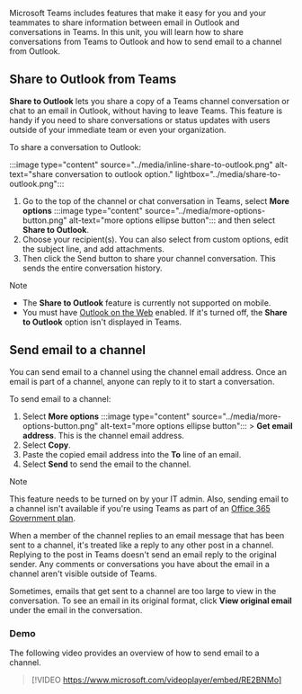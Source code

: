 Microsoft Teams includes features that make it easy for you and your teammates to share information between email in Outlook and conversations in Teams. In this unit, you will learn how to share conversations from Teams to Outlook and how to send email to a channel from Outlook.

## Share to Outlook from Teams

**Share to Outlook** lets you share a copy of a Teams channel conversation or chat to an email in Outlook, without having to leave Teams. This feature is handy if you need to share conversations or status updates with users outside of your immediate team or even your organization.

To share a conversation to Outlook:

:::image type="content" source="../media/inline-share-to-outlook.png" alt-text="share conversation to outlook option." lightbox="../media/share-to-outlook.png":::

1. Go to the top of the channel or chat conversation in Teams, select **More options** :::image type="content" source="../media/more-options-button.png" alt-text="more options ellipse button":::
    and then select **Share to Outlook**.
2. Choose your recipient(s). You can also select from custom options, edit the subject line, and add attachments.
3. Then click the Send button to share your channel conversation. This sends the entire conversation history.

> [!NOTE]
> * The **Share to Outlook** feature is currently not supported on mobile.
> * You must have [Outlook on the Web](/exchange/recipients-in-exchange-online/manage-user-mailboxes/enable-or-disable-outlook-web-app?azure-portal=true) enabled. If it's turned off, the **Share to Outlook** option isn't displayed in Teams.

## Send email to a channel

You can send email to a channel using the channel email address. Once an email is part of a channel, anyone can reply to it to start a conversation.

To send email to a channel:

1. Select **More options** :::image type="content" source="../media/more-options-button.png" alt-text="more options ellipse button":::
     &gt; **Get email address**. This is the channel email address.
2. Select **Copy**.
3. Paste the copied email address into the **To** line of an email.
4. Select **Send** to send the email to the channel.

> [!NOTE]
> This feature needs to be turned on by your IT admin. Also, sending email to a channel isn't available if you're using Teams as part of an [Office 365 Government plan](/office365/servicedescriptions/office-365-platform-service-description/office-365-us-government/office-365-us-government?azure-portal=true).

When a member of the channel replies to an email message that has been sent to a channel, it's treated like a reply to any other post in a channel. Replying to the post in Teams doesn't send an email reply to the original sender. Any comments or conversations you have about the email in a channel aren't visible outside of Teams.

Sometimes, emails that get sent to a channel are too large to view in the conversation. To see an email in its original format, click **View original email** under the email in the conversation.

### Demo

The following video provides an overview of how to send email to a channel.

> [!VIDEO https://www.microsoft.com/videoplayer/embed/RE2BNMo]
